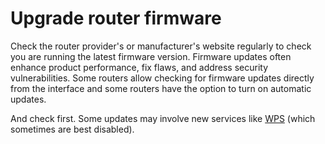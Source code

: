 # Upgrade router firmware

Check the router provider's or manufacturer's website regularly to check you are running the latest firmware version. Firmware updates often enhance product performance, fix flaws, and address security vulnerabilities. Some routers allow checking for firmware updates directly from the interface and some routers have the option to turn on automatic updates.

And check first. Some updates may involve new services like [WPS](../wireless/wps.md) (which sometimes are best disabled).

